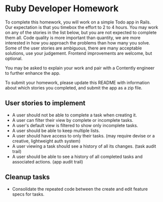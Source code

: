 Ruby Developer Homework
================

To complete this homework, you will work on a simple Todo app in Rails. Our expectation is that you timebox the effort to 2 to 4 hours. You may work on any of the stories in the list below, but you are not expected to complete them all. Code quality is more important than quantity, we are more interested in how you approach the problems than how many you solve. Some of the user stories are ambiguous, there are many acceptable solutions, use your judgement. Frontend improvements are welcome, but optional.

You may be asked to explain your work and pair with a Contently engineer to further enhance the app.

To submit your homework, please update this README with information about which stories you completed, and submit the app as a zip file.

User stories to implement
----------------
 - A user should not be able to complete a task when creating it.
 - A user can filter their view by complete or incomplete tasks.
 - A user's default view is filtered to show only incomplete tasks.
 - A user should be able to keep multiple lists.
 - A user should have access to only their tasks. (may require devise or a creative, lightweight auth system)
 - A user viewing a task should see a history of all its changes. (task audit trail)
 - A user should be able to see a history of all completed tasks and associated actions. (app audit trail)

Cleanup tasks
----------------
- Consolidate the repeated code between the create and edit feature specs for tasks.
